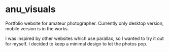 # anu_visuals
Portfolio website for amateur photographer. Currently only desktop version, mobile version is in the works. 


I was inspired by other websites which use parallax, so I wanted to try it out for myself. I decided to keep a minimal design to let the photos pop.
